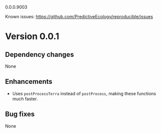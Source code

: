 0.0.0.9003

Known issues: <https://github.com/PredictiveEcology/reproducible/issues>

Version 0.0.1
=============

## Dependency changes
None

## Enhancements
* Uses `postProcessTerra` instead of `postProcess`, making these functions much faster. 

## Bug fixes
None

